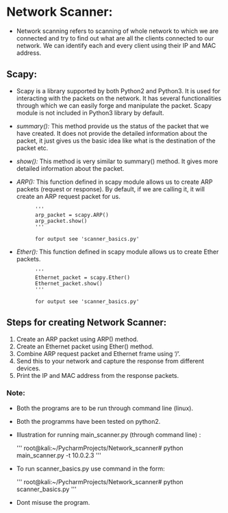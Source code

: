 # Network Scanner:
  
- Network scanning refers to scanning of whole network to which we are
  connected and try to find out what are all the clients connected to 
  our network. We can identify each and every client using their IP and
  MAC address.
  
## Scapy:

- Scapy is a library supported by both Python2 and Python3. It is used
  for interacting with the packets on the network. It has several 
  functionalities through which we can easily forge and manipulate the 
  packet. Scapy module is not included in Python3 library by default.
  
- *summary():* This method provide us the status of the packet that we
 have created. It does not provide the detailed information about the 
 packet, it just gives us the basic idea like what is the destination 
 of the packet etc.

- *show():* This method is very similar to summary() method. It gives
 more detailed information about the packet.

- *ARP():* This function defined in scapy module allows us to create 
ARP packets (request or response). By default, if we are calling it, 
it will create an ARP request packet for us. 

			'''
			arp_packet = scapy.ARP()
			arp_packet.show()
			'''
			
			for output see 'scanner_basics.py'

- *Ether():* This function defined in scapy module allows us to create 
Ether packets.
   
			'''
            Ethernet_packet = scapy.Ether()
            Ethernet_packet.show()
			'''
			
			for output see 'scanner_basics.py'
			
## Steps for creating Network Scanner:

1. Create an ARP packet using ARP() method.
2. Create an Ethernet packet using Ether() method.
3. Combine ARP request packet and Ethernet frame using ‘/’.
4. Send this to your network and capture the response from different devices.
5. Print the IP and MAC address from the response packets.

### Note:
- Both the programs are to be run through command line (linux).
- Both the programms have been tested on python2.
- Illustration for running main_scanner.py (through command line) :
   
   '''
   root@kali:~/PycharmProjects/Network_scanner# python main_scanner.py -t 10.0.2.3
   '''
   
- To run scanner_basics.py use command in the form:
   
   '''
   root@kali:~/PycharmProjects/Network_scanner# python scanner_basics.py
   '''
   
- Dont misuse the program.
   